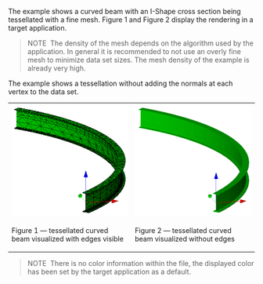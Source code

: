 The example shows a curved beam with an I-Shape cross section being tessellated with a fine mesh. Figure 1 and Figure 2 display the rendering in a target application.

> NOTE&nbsp; The density of the mesh depends on the algorithm used by the application. In general it is recommended to not use an overly fine mesh to minimize data set sizes. The mesh density of the example is already very high.

The example shows a tessellation without adding the normals at each vertex to the data set.

<table summary="curved beam tessellated">
 <tr>
  <td>
   <img src="../../../../figures/examples/beam_curved_tessellated_reference-view_edges.png" alt="beam_curved_tessellated_reference-view_edges">
  </td>
  <td>
   <img src="../../../../figures/examples/beam_curved_tessellated_reference-view_shaded.png" alt="beam_curved_tessellated_reference-view_shaded">
  </td>
 </tr>
 <tr style="height:20px;">
  <td style=" vertical-align:bottom;">
   <p class="figure">Figure 1 &mdash; tessellated curved beam visualized with edges visible</p>
  </td>
  <td style=" vertical-align:bottom;">
   <p class="figure">Figure 2 &mdash; tessellated curved beam visualized without edges</p>
  </td>
 </tr>
</table>

> NOTE&nbsp; There is no color information within the file, the displayed color has been set by the target application as a default.